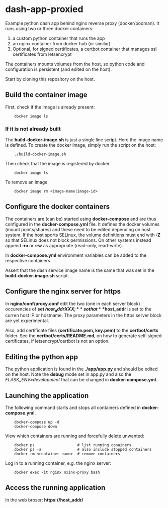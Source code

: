 # dash-app-proxied

Example python dash app behind nginx reverse proxy (docker/podman). It runs using two or three docker containers:

1. a custom python container that runs the app
2. an nginx container from docker hub (or similar)
3. Optional, for signed certificates, a certbot container that manages ssl certificates from letsencrypt

The containers mounts volumes from the host, so python code and configuration is persistent (and edited on the host).

Start by cloning this repository on the host.

## Build the container image

First, check if the image is already present:

        docker image ls

### If it is not already built

The **build-docker-image.sh** is just a single line script. Here the image name
is defined. To create the docker image, simply run the script on the host:

        ./build-docker-image.sh

Then check that the image is registered by docker

        docker image ls

To remove an image

        docker image rm <image-name|image-id>

## Configure the docker containers

The containers are (can be) started using **docker-compose** and are thus configured in the **docker-compose.yml** file. It defines the docker volumes (mount points/shares) and these need to be edited depending on host system. If the host sports SELinux, the volume definitions must end with **:Z** so that SELinux does not block permissions. On other systems instead append **:ro** or **:rw** as appropriate (read-only, read-write).

In **docker-compose.yml** environment variables can be added to the respective containers.

Assert that the dash service image name is the same that was set in the **build-docker-image.sh** script.

## Configure the nginx server for https

In **nginx/conf/proxy.conf** edit the two (one in each server block) occurencies of **set $host_addr XXX;** so that **$host_addr** is set to the curren host IP or hostname. The proxy parameters in the https server block are yet experimental.

Also, add certificate files **(certificate.pem, key.pem)** to the **certbot/certs** folder. See the **certbot/certs/README.md**, on how to generate self-signed certificates, if letsencrypt/certbot is not an option.

## Editing the python app

The python application is found in the **./app/app.py** and should be edited on the host. Note the **debug** mode set in app.py and also the *FLASK_ENV=development* that can be changed in **docker-compose.yml**.

## Launching the application

The following command starts and stops all containers defined in **docker-compose.yml**.

        docker-compose up -d
        docker-compose down

View which containers are running and forcefully delete unwanted:

        docker ps                   # list running conainers
        docker ps -a                # also include stopped containers
        docker rm <container name>  # remove containers

Log in to a running container, e.g. the nginx server:

        docker exec -it nginx nxinx-proxy bash

## Access the running application

In the web broser: **https://host_addr/**
